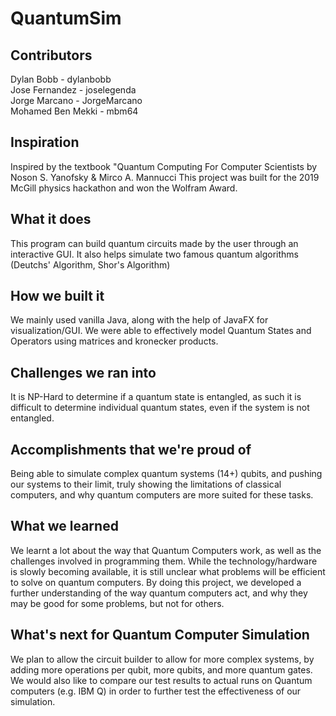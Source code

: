 # QuantumSim

## Contributors
Dylan Bobb - dylanbobb<br />
Jose Fernandez - joselegenda<br />
Jorge Marcano - JorgeMarcano<br />
Mohamed Ben Mekki - mbm64
## Inspiration
Inspired by the textbook "Quantum Computing For Computer Scientists by Noson S. Yanofsky & Mirco A. Mannucci
This project was built for the 2019 McGill physics hackathon and won the Wolfram Award.

## What it does
This program can build quantum circuits made by the user through an interactive GUI.
It also helps simulate two famous quantum algorithms (Deutchs' Algorithm, Shor's Algorithm)

## How we built it
We mainly used vanilla Java, along with the help of JavaFX for visualization/GUI.
We were able to effectively model Quantum States and Operators using matrices and kronecker products.

## Challenges we ran into
It is NP-Hard to determine if a quantum state is entangled, as such it is difficult to determine individual quantum states, even if the system is not entangled. 

## Accomplishments that we're proud of
Being able to simulate complex quantum systems (14+) qubits, and pushing our systems to their limit, truly showing the limitations of classical computers, and why quantum computers are more suited for these tasks.

## What we learned
We learnt a lot about the way that Quantum Computers work, as well as the challenges involved in programming them. While the technology/hardware is slowly becoming available, it is still unclear what problems will be efficient to solve on quantum computers. By doing this project, we developed a further understanding of the way quantum computers act, and why they may be good for some problems, but not for others.

## What's next for Quantum Computer Simulation
We plan to allow the circuit builder to allow for more complex systems, by adding more operations per qubit, more qubits, and more quantum gates. We would also like to compare our test results to actual runs on Quantum computers (e.g. IBM Q) in order to further test the effectiveness of our simulation.
